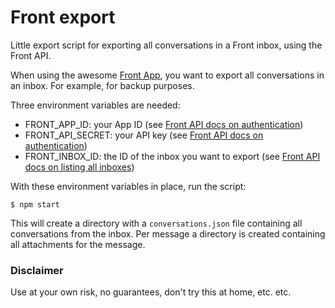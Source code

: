 # Front export

Little export script for exporting all conversations in a Front inbox, using the Front API.

When using the awesome [Front App](https://frontapp.com/), you want to export all conversations in an inbox. For example, for backup purposes.

Three environment variables are needed:

- FRONT_APP_ID: your App ID (see [Front API docs on authentication](http://docs.frontapp.com/docs/public-api#authentication))
- FRONT_API_SECRET: your API key (see [Front API docs on authentication](http://docs.frontapp.com/docs/public-api#authentication))
- FRONT_INBOX_ID: the ID of the inbox you want to export (see [Front API docs on listing all inboxes](http://docs.frontapp.com/docs/list-all-inboxes))

With these environment variables in place, run the script:

```$ npm start```

This will create a directory with a `conversations.json` file containing all conversations from the inbox. Per message a directory is created containing all attachments for the message.

### Disclaimer

Use at your own risk, no guarantees, don't try this at home, etc. etc.
